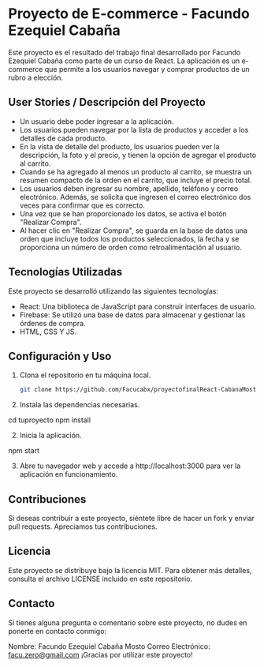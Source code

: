 # Proyecto de E-commerce - Facundo Ezequiel Cabaña

Este proyecto es el resultado del trabajo final desarrollado por Facundo Ezequiel Cabaña como parte de un curso de React. La aplicación es un e-commerce que permite a los usuarios navegar y comprar productos de un rubro a elección.

## User Stories / Descripción del Proyecto

- Un usuario debe poder ingresar a la aplicación.
- Los usuarios pueden navegar por la lista de productos y acceder a los detalles de cada producto.
- En la vista de detalle del producto, los usuarios pueden ver la descripción, la foto y el precio, y tienen la opción de agregar el producto al carrito.
- Cuando se ha agregado al menos un producto al carrito, se muestra un resumen compacto de la orden en el carrito, que incluye el precio total.
- Los usuarios deben ingresar su nombre, apellido, teléfono y correo electrónico. Además, se solicita que ingresen el correo electrónico dos veces para confirmar que es correcto.
- Una vez que se han proporcionado los datos, se activa el botón "Realizar Compra".
- Al hacer clic en "Realizar Compra", se guarda en la base de datos una orden que incluye todos los productos seleccionados, la fecha y se proporciona un número de orden como retroalimentación al usuario.

## Tecnologías Utilizadas

Este proyecto se desarrolló utilizando las siguientes tecnologías:

- React: Una biblioteca de JavaScript para construir interfaces de usuario.
- Firebase: Se utilizó una base de datos para almacenar y gestionar las órdenes de compra.
- HTML, CSS Y JS.

## Configuración y Uso

1. Clona el repositorio en tu máquina local.

   ```bash
   git clone https://github.com/Facucabx/proyectofinalReact-CabanaMosto

1. Instala las dependencias necesarias.

cd tuproyecto
npm install

2. Inicia la aplicación.

npm start

3. Abre tu navegador web y accede a http://localhost:3000 para ver la aplicación en funcionamiento.

## Contribuciones
Si deseas contribuir a este proyecto, siéntete libre de hacer un fork y enviar pull requests. Apreciamos tus contribuciones.

## Licencia
Este proyecto se distribuye bajo la licencia MIT. Para obtener más detalles, consulta el archivo LICENSE incluido en este repositorio.

## Contacto
Si tienes alguna pregunta o comentario sobre este proyecto, no dudes en ponerte en contacto conmigo:

Nombre: Facundo Ezequiel Cabaña Mosto
Correo Electrónico: facu.zero@gmail.com
¡Gracias por utilizar este proyecto!